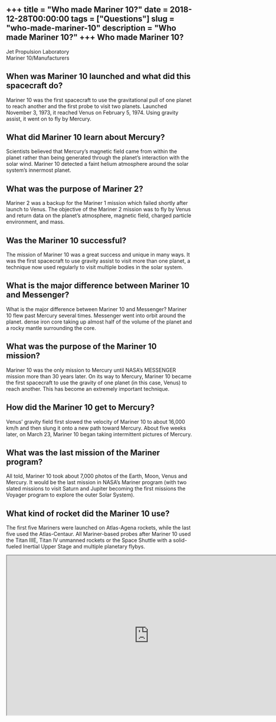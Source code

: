 +++
title = "Who made Mariner 10?"
date = 2018-12-28T00:00:00
tags = ["Questions"]
slug = "who-made-mariner-10"
description = "Who made Mariner 10?"
+++
Who made Mariner 10?
--------------------

Jet Propulsion Laboratory  
Mariner 10/Manufacturers

When was Mariner 10 launched and what did this spacecraft do?
-------------------------------------------------------------

Mariner 10 was the first spacecraft to use the gravitational pull of one planet to reach another and the first probe to visit two planets. Launched November 3, 1973, it reached Venus on February 5, 1974. Using gravity assist, it went on to fly by Mercury.

What did Mariner 10 learn about Mercury?
----------------------------------------

Scientists believed that Mercury’s magnetic field came from within the planet rather than being generated through the planet’s interaction with the solar wind. Mariner 10 detected a faint helium atmosphere around the solar system’s innermost planet.

What was the purpose of Mariner 2?
----------------------------------

Mariner 2 was a backup for the Mariner 1 mission which failed shortly after launch to Venus. The objective of the Mariner 2 mission was to fly by Venus and return data on the planet’s atmosphere, magnetic field, charged particle environment, and mass.

Was the Mariner 10 successful?
------------------------------

The mission of Mariner 10 was a great success and unique in many ways. It was the first spacecraft to use gravity assist to visit more than one planet, a technique now used regularly to visit multiple bodies in the solar system.

What is the major difference between Mariner 10 and Messenger?
--------------------------------------------------------------

What is the major difference between Mariner 10 and Messenger? Mariner 10 flew past Mercury several times. Messenger went into orbit around the planet. dense iron core taking up almost half of the volume of the planet and a rocky mantle surrounding the core.

What was the purpose of the Mariner 10 mission?
-----------------------------------------------

Mariner 10 was the only mission to Mercury until NASA’s MESSENGER mission more than 30 years later. On its way to Mercury, Mariner 10 became the first spacecraft to use the gravity of one planet (in this case, Venus) to reach another. This has become an extremely important technique.

How did the Mariner 10 get to Mercury?
--------------------------------------

Venus’ gravity field first slowed the velocity of Mariner 10 to about 16,000 km/h and then slung it onto a new path toward Mercury. About five weeks later, on March 23, Mariner 10 began taking intermittent pictures of Mercury.

What was the last mission of the Mariner program?
-------------------------------------------------

All told, Mariner 10 took about 7,000 photos of the Earth, Moon, Venus and Mercury. It would be the last mission in NASA’s Mariner program (with two slated missions to visit Saturn and Jupiter becoming the first missions the Voyager program to explore the outer Solar System).

What kind of rocket did the Mariner 10 use?
-------------------------------------------

The first five Mariners were launched on Atlas-Agena rockets, while the last five used the Atlas-Centaur. All Mariner-based probes after Mariner 10 used the Titan IIIE, Titan IV unmanned rockets or the Space Shuttle with a solid-fueled Inertial Upper Stage and multiple planetary flybys.

<iframe allow="accelerometer; autoplay; clipboard-write; encrypted-media; gyroscope; picture-in-picture" allowfullscreen="" class="__youtube_prefs__  epyt-is-override  no-lazyload" data-no-lazy="1" data-origheight="433" data-origwidth="770" data-skipgform_ajax_framebjll="" height="433" id="_ytid_81879" loading="lazy" src="https://www.youtube.com/embed/7zXjwxxyV2I?enablejsapi=1&autoplay=0&cc_load_policy=0&cc_lang_pref=&iv_load_policy=1&loop=0&modestbranding=0&rel=1&fs=1&playsinline=0&autohide=2&theme=dark&color=red&controls=1&" title="YouTube player" width="770"></iframe>